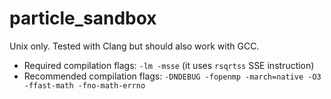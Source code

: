 # particle_sandbox

Unix only. Tested with Clang but should also work with GCC.


- Required compilation flags: `-lm -msse` (it uses `rsqrtss` SSE instruction)
- Recommended compilation flags: `-DNDEBUG -fopenmp -march=native -O3 -ffast-math -fno-math-errno`
